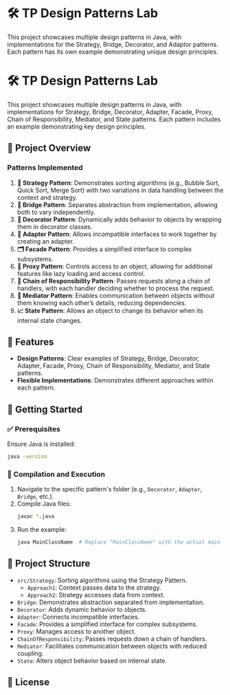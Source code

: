 
# 🛠️ TP Design Patterns Lab

This project showcases multiple design patterns in Java, with implementations for the Strategy, Bridge, Decorator, and Adaptor patterns. Each pattern has its own example demonstrating unique design principles. 

# 🛠️ TP Design Patterns Lab

This project showcases multiple design patterns in Java, with implementations for Strategy, Bridge, Decorator, Adapter, Facade, Proxy, Chain of Responsibility, Mediator, and State patterns. Each pattern includes an example demonstrating key design principles.

## 📖 Project Overview

### Patterns Implemented
1. **🎲 Strategy Pattern**: Demonstrates sorting algorithms (e.g., Bubble Sort, Quick Sort, Merge Sort) with two variations in data handling between the context and strategy.
2. **🌉 Bridge Pattern**: Separates abstraction from implementation, allowing both to vary independently.
3. **🎨 Decorator Pattern**: Dynamically adds behavior to objects by wrapping them in decorator classes.
4. **🔌 Adapter Pattern**: Allows incompatible interfaces to work together by creating an adapter.
5. **🗂️ Facade Pattern**: Provides a simplified interface to complex subsystems.
6. **👤 Proxy Pattern**: Controls access to an object, allowing for additional features like lazy loading and access control.
7. **🔗 Chain of Responsibility Pattern**: Passes requests along a chain of handlers, with each handler deciding whether to process the request.
8. **💬 Mediator Pattern**: Enables communication between objects without them knowing each other’s details, reducing dependencies.
9. **📈 State Pattern**: Allows an object to change its behavior when its internal state changes.

## 🌟 Features
- **Design Patterns**: Clear examples of Strategy, Bridge, Decorator, Adapter, Facade, Proxy, Chain of Responsibility, Mediator, and State patterns.
- **Flexible Implementations**: Demonstrates different approaches within each pattern.

## 🚀 Getting Started

### ✅ Prerequisites
Ensure Java is installed:
```bash
java -version
```

### 🏃 Compilation and Execution

1. Navigate to the specific pattern's folder (e.g., `Decorator`, `Adapter`, `Bridge`, etc.).
2. Compile Java files:
   ```bash
   javac *.java
   ```
3. Run the example:
   ```bash
   java MainClassName  # Replace "MainClassName" with the actual main class name for each pattern
   ```

## 📂 Project Structure
- `src/Strategy`: Sorting algorithms using the Strategy Pattern.
  - `Approach1`: Context passes data to the strategy.
  - `Approach2`: Strategy accesses data from context.
- `Bridge`: Demonstrates abstraction separated from implementation.
- `Decorator`: Adds dynamic behavior to objects.
- `Adapter`: Connects incompatible interfaces.
- `Facade`: Provides a simplified interface for complex subsystems.
- `Proxy`: Manages access to another object.
- `ChainOfResponsibility`: Passes requests down a chain of handlers.
- `Mediator`: Facilitates communication between objects with reduced coupling.
- `State`: Alters object behavior based on internal state.

## 📜 License

